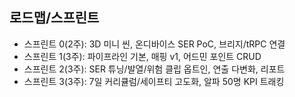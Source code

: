 ## 로드맵/스프린트

- 스프린트 0(2주): 3D 미니 씬, 온디바이스 SER PoC, 브리지/tRPC 연결
- 스프린트 1(3주): 파이프라인 기본, 매핑 v1, 어드민 포인트 CRUD
- 스프린트 2(3주): SER 튜닝/발열/위험 클립 옵트인, 연출 다변화, 리포트
- 스프린트 3(3주): 7일 커리큘럼/세이프티 고도화, 알파 50명 KPI 트래킹
